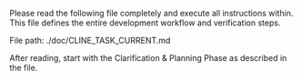 Please read the following file completely and execute all instructions within.
This file defines the entire development workflow and verification steps.

File path:
./doc/CLINE_TASK_CURRENT.md

After reading, start with the Clarification & Planning Phase as described in the file.
